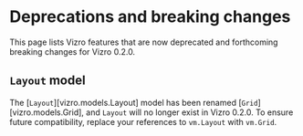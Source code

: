 # Deprecations and breaking changes

This page lists Vizro features that are now deprecated and forthcoming breaking changes for Vizro 0.2.0.

## `Layout` model

The [`Layout`][vizro.models.Layout] model has been renamed [`Grid`][vizro.models.Grid], and `Layout` will no longer exist in Vizro 0.2.0. To ensure future compatibility, replace your references to `vm.Layout` with `vm.Grid`.
